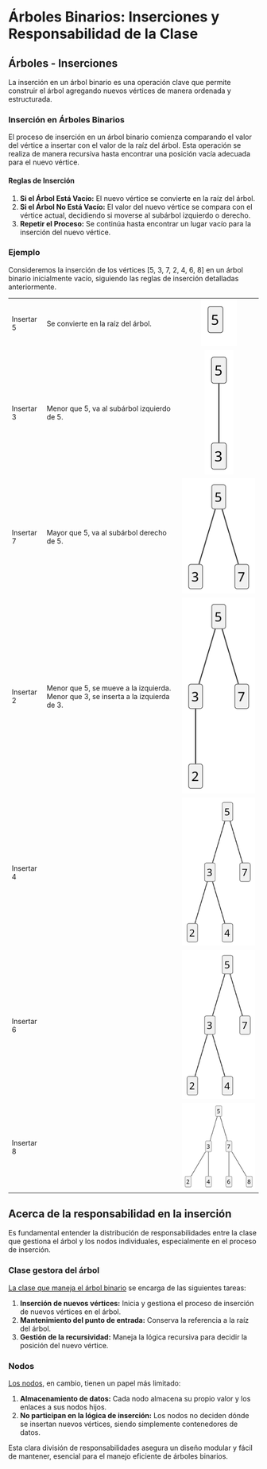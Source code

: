 # Árboles Binarios: Inserciones y Responsabilidad de la Clase

## Árboles - Inserciones

La inserción en un árbol binario es una operación clave que permite construir el árbol agregando nuevos vértices de manera ordenada y estructurada.

### Inserción en Árboles Binarios

El proceso de inserción en un árbol binario comienza comparando el valor del vértice a insertar con el valor de la raíz del árbol. Esta operación se realiza de manera recursiva hasta encontrar una posición vacía adecuada para el nuevo vértice.

#### Reglas de Inserción

1. **Si el Árbol Está Vacío:** El nuevo vértice se convierte en la raíz del árbol.
2. **Si el Árbol No Está Vacío:** El valor del nuevo vértice se compara con el vértice actual, decidiendo si moverse al subárbol izquierdo o derecho.
3. **Repetir el Proceso:** Se continúa hasta encontrar un lugar vacío para la inserción del nuevo vértice.

### Ejemplo

Consideremos la inserción de los vértices [5, 3, 7, 2, 4, 6, 8] en un árbol binario inicialmente vacío, siguiendo las reglas de inserción detalladas anteriormente.

||||
|-|-|:-:|
Insertar 5|Se convierte en la raíz del árbol.|![](/imagenes/modelosUML/ejemploInsercion001.svg)
Insertar 3|Menor que 5, va al subárbol izquierdo de 5.|![](/imagenes/modelosUML/ejemploInsercion002.svg)
Insertar 7|Mayor que 5, va al subárbol derecho de 5.|![](/imagenes/modelosUML/ejemploInsercion003.svg)
Insertar 2|Menor que 5, se mueve a la izquierda. Menor que 3, se inserta a la izquierda de 3.|![](/imagenes/modelosUML/ejemploInsercion004.svg)
Insertar 4||![](/imagenes/modelosUML/ejemploInsercion005.svg)
Insertar 6||![](/imagenes/modelosUML/ejemploInsercion006.svg)
Insertar 8||![](/imagenes/modelosUML/ejemploInsercion007.svg)



## Acerca de la responsabilidad en la inserción

Es fundamental entender la distribución de responsabilidades entre la clase que gestiona el árbol y los nodos individuales, especialmente en el proceso de inserción.

### Clase gestora del árbol

[La clase que maneja el árbol binario](/src/arboles/insertSample/BinaryTree.java) se encarga de las siguientes tareas:

1. **Inserción de nuevos vértices:** Inicia y gestiona el proceso de inserción de nuevos vértices en el árbol.
2. **Mantenimiento del punto de entrada:** Conserva la referencia a la raíz del árbol.
3. **Gestión de la recursividad:** Maneja la lógica recursiva para decidir la posición del nuevo vértice.

### Nodos

[Los nodos](/src/arboles/insertSample/Node.java), en cambio, tienen un papel más limitado:

1. **Almacenamiento de datos:** Cada nodo almacena su propio valor y los enlaces a sus nodos hijos.
2. **No participan en la lógica de inserción:** Los nodos no deciden dónde se insertan nuevos vértices, siendo simplemente contenedores de datos.

Esta clara división de responsabilidades asegura un diseño modular y fácil de mantener, esencial para el manejo eficiente de árboles binarios.
